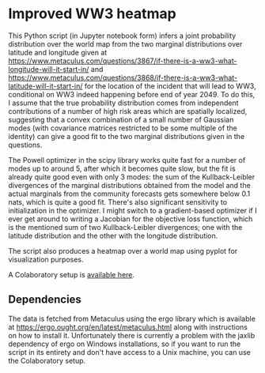 # Improved WW3 heatmap

This Python script (in Jupyter notebook form) infers a joint probability distribution over the world map from the two marginal distributions over latitude and longitude given at https://www.metaculus.com/questions/3867/if-there-is-a-ww3-what-longitude-will-it-start-in/ and https://www.metaculus.com/questions/3868/if-there-is-a-ww3-what-latitude-will-it-start-in/ for the location of the incident that will lead to WW3, conditional on WW3 indeed happening before end of year 2049. To do this, I assume that the true probability distribution comes from independent contributions of a number of high risk areas which are spatially localized, suggesting that a convex combination of a small number of Gaussian modes (with covariance matrices restricted to be some multiple of the identity) can give a good fit to the two marginal distributions given in the questions.

The Powell optimizer in the scipy library works quite fast for a number of modes up to around 5, after which it becomes quite slow, but the fit is already quite good even with only 3 modes: the sum of the Kullback-Leibler divergences of the marginal distributions obtained from the model and the actual marginals from the community forecasts gets somewhere below 0.1 nats, which is quite a good fit. There's also significant sensitivity to initialization in the optimizer. I might switch to a gradient-based optimizer if I ever get around to writing a Jacobian for the objective loss function, which is the mentioned sum of two Kullback-Leibler divergences; one with the latitude distribution and the other with the longitude distribution.

The script also produces a heatmap over a world map using pyplot for visualization purposes.

A Colaboratory setup is [available here](https://colab.research.google.com/drive/1vULirmiot4vMHMFzTnY1l1kiIPwgrqei#scrollTo=1f5wDgZNwxrf).

## Dependencies

The data is fetched from Metaculus using the ergo library which is available at https://ergo.ought.org/en/latest/metaculus.html along with instructions on how to install it. Unfortunately there is currently a problem with the jaxlib dependency of ergo on Windows installations, so if you want to run the script in its entirety and don't have access to a Unix machine, you can use the Colaboratory setup.
